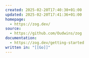```yaml
---
created: 2025-02-20T17:40:30+01:00
updated: 2025-02-20T17:41:36+01:00
homepage:
  - https://zog.dev/
source:
  - https://github.com/Oudwins/zog
documentation:
  - https://zog.dev/getting-started
written in: "[[Go]]"
---
```

